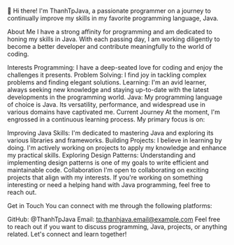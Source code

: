 👋 Hi there! I'm ThanhTpJava, a passionate programmer on a journey to continually improve my skills in my favorite programming language, Java.

About Me
I have a strong affinity for programming and am dedicated to honing my skills in Java. With each passing day, I am working diligently to become a better developer and contribute meaningfully to the world of coding.

Interests
Programming: I have a deep-seated love for coding and enjoy the challenges it presents.
Problem Solving: I find joy in tackling complex problems and finding elegant solutions.
Learning: I'm an avid learner, always seeking new knowledge and staying up-to-date with the latest developments in the programming world.
Java: My programming language of choice is Java. Its versatility, performance, and widespread use in various domains have captivated me.
Current Journey
At the moment, I'm engrossed in a continuous learning process. My primary focus is on:

Improving Java Skills: I'm dedicated to mastering Java and exploring its various libraries and frameworks.
Building Projects: I believe in learning by doing. I'm actively working on projects to apply my knowledge and enhance my practical skills.
Exploring Design Patterns: Understanding and implementing design patterns is one of my goals to write efficient and maintainable code.
Collaboration
I'm open to collaborating on exciting projects that align with my interests. If you're working on something interesting or need a helping hand with Java programming, feel free to reach out.

Get in Touch
You can connect with me through the following platforms:

GitHub: @ThanhTpJava
Email: tp.thanhjava.email@example.com
Feel free to reach out if you want to discuss programming, Java, projects, or anything related. Let's connect and learn together!

<!---
ThanhTpJava/ThanhTpJava is a ✨ special ✨ repository because its `README.md` appears on your GitHub profile.
You can click the Preview link to take a look at your changes.
--->
